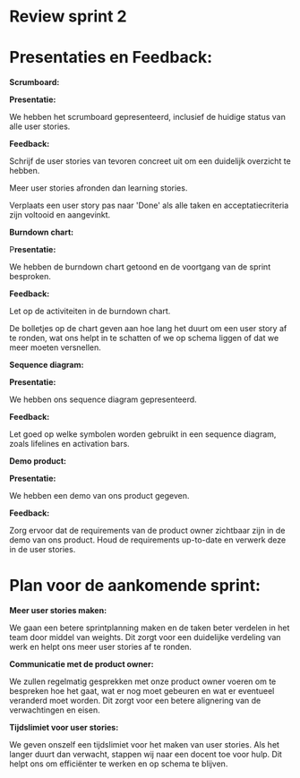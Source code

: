 # Review sprint 2

# Presentaties en Feedback:

**Scrumboard:**

**Presentatie:**

We hebben het scrumboard gepresenteerd, inclusief de huidige status van alle user stories.

**Feedback:**

Schrijf de user stories van tevoren concreet uit om een duidelijk overzicht te hebben.

Meer user stories afronden dan learning stories.

Verplaats een user story pas naar 'Done' als alle taken en acceptatiecriteria zijn voltooid en aangevinkt.

**Burndown chart:**

P**resentatie:**

We hebben de burndown chart getoond en de voortgang van de sprint besproken.

**Feedback:**

Let op de activiteiten in de burndown chart.

De bolletjes op de chart geven aan hoe lang het duurt om een user story af te ronden, wat ons helpt in te schatten of we op schema liggen of dat we meer moeten versnellen.

**Sequence diagram:**

**Presentatie:**

We hebben ons sequence diagram gepresenteerd.

**Feedback:**

Let goed op welke symbolen worden gebruikt in een sequence diagram, zoals lifelines en activation bars.

**Demo product:**

**Presentatie:**

We hebben een demo van ons product gegeven.

**Feedback:**

Zorg ervoor dat de requirements van de product owner zichtbaar zijn in de demo van ons product.
Houd de requirements up-to-date en verwerk deze in de user stories.



# Plan voor de aankomende sprint:

**Meer user stories maken:**

We gaan een betere sprintplanning maken en de taken beter verdelen in het team door middel van weights. Dit zorgt voor een duidelijke verdeling van werk en helpt ons meer user stories af te ronden.

**Communicatie met de product owner:**

We zullen regelmatig gesprekken met onze product owner voeren om te bespreken hoe het gaat, wat er nog moet gebeuren en wat er eventueel veranderd moet worden. Dit zorgt voor een betere alignering van de verwachtingen en eisen.

**Tijdslimiet voor user stories:**

We geven onszelf een tijdslimiet voor het maken van user stories. Als het langer duurt dan verwacht, stappen wij naar een docent toe voor hulp. Dit helpt ons om efficiënter te werken en op schema te blijven.


